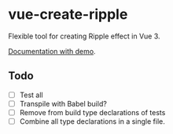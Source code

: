 # vue-create-ripple

Flexible tool for creating Ripple effect in Vue 3.

[Documentation with demo](https://liquidsolid.github.io/vue-create-ripple-docs/).

## Todo

- [ ] Test all
- [ ] Transpile with Babel build?
- [ ] Remove from build type declarations of tests
- [ ] Combine all type declarations in a single file.
